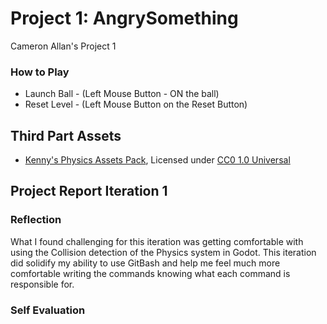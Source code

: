 # Project 1: AngrySomething
Cameron Allan's Project 1

### How to Play
- Launch Ball - (Left Mouse Button - ON the ball)
- Reset Level - (Left Mouse Button on the Reset Button)

## Third Part Assets
- [Kenny's Physics Assets Pack](https://www.kenney.nl/assets/physics-assets), Licensed under [CC0 1.0 Universal](https://creativecommons.org/publicdomain/zero/1.0/)

## Project Report Iteration 1

### Reflection
What I found challenging for this iteration was getting comfortable with using the Collision detection of the Physics system in Godot.
This iteration did solidify my ability to use GitBash and help me feel much more comfortable writing the commands knowing what each command is responsible for.

### Self Evaluation
